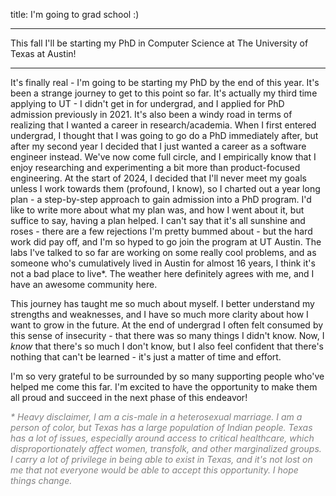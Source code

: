 title: I'm going to grad school :)

---

This fall I'll be starting my PhD in Computer Science at The University of Texas
at Austin!

---

It's finally real - I'm going to be starting my PhD by the end of this year.
It's been a strange journey to get to this point so far. It's actually my third
time applying to UT - I didn't get in for undergrad, and I applied for PhD
admission previously in 2021. It's also been a windy road in terms of realizing
that I wanted a career in research/academia. When I first entered undergrad, I
thought that I was going to go do a PhD immediately after, but after my second
year I decided that I just wanted a career as a software engineer instead. We've
now come full circle, and I empirically know that I enjoy researching and
experimenting a bit more than product-focused engineering. At the start of 2024,
I decided that I'll never meet my goals unless I work towards them (profound, I
know), so I charted out a year long plan - a step-by-step approach to gain
admission into a PhD program. I'd like to write more about what my plan was, and
how I went about it, but suffice to say, having a plan helped. I can't say that
it's all sunshine and roses - there are a few rejections I'm pretty bummed
about - but the hard work did pay off, and I'm so hyped to go join the program
at UT Austin. The labs I've talked to so far are working on some really cool
problems, and as someone who's cumulatively lived in Austin for almost 16 years,
I think it's not a bad place to live\*. The weather here
definitely agrees with me, and I have an awesome community here.

This journey has taught me so much about myself. I better understand my
strengths and weaknesses, and I have so much more clarity about how I want to
grow in the future. At the end of undergrad I often felt consumed by this sense
of insecurity - that there was so many things I didn't know. Now, I _know_ that
there's so much I don't know, but I also feel confident that there's nothing
that can't be learned - it's just a matter of time and effort.

I'm so very grateful to be surrounded by so many supporting people who've helped
me come this far. I'm excited to have the opportunity to make them all proud and
succeed in the next phase of this endeavor!

<div style="color: grey; font-style: italic;">

\* Heavy disclaimer, I am a cis-male in a heterosexual marriage. I am a person of
color, but Texas has a large population of Indian people. Texas has a lot of
issues, especially around access to critical healthcare, which
disproportionately affect women, transfolk, and other marginalized groups. I
carry a lot of privilege in being able to exist in Texas, and it's not lost on
me that not everyone would be able to accept this opportunity. I hope things
change.

</div>
